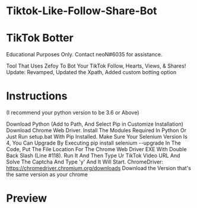 # Tiktok-Like-Follow-Share-Bot

# TikTok Botter
Educational Purposes Only. Contact neoN#6035 for assistance.

Tool That Uses Zefoy To Bot Your TikTok Follow, Hearts, Views, & Shares!
Update: Revamped, Updated the Xpath, Added custom botting option

# Instructions
(I recommend your python version to be 3.6 or Above)

Download Python (Add to Path, And Select Pip in Customize Installation)
Download Chrome Web Driver.
Install The Modules Required In Python Or Just Run setup.bat With Pip Installed.
Make Sure Your Selenium Version Is 4, You Can Upgrade By Executing pip install selenium --upgrade
In The Code, Put The File Location For The Chrome Web Driver EXE With Double Back Slash (Line #118).
Run It And Then Type Ur TikTok Video URL And Solve The Captcha And Type 'y' And It Will Start.
ChromeDriver: https://chromedriver.chromium.org/downloads
Download the Version that's the same version as your chrome
# Preview
